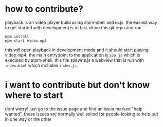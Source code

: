 # how to contribute?

playback is an video player build using atom-shell and io.js.
the easiest way to get started with development is to first clone this git repo and run

```
npm install
npm start video.mp4
```

this will open playback in development mode and it should start playing video.mp4.
the main entrypoint to the application is `app.js` which is executed by atom-shell.
this file spawns.js a webview that is run with `index.html` which includes `index.js`.

# i want to contribute but don't know where to start

dont worry! just go to the issue page and find an issue marked "help wanted".
these issues are normally well suited for people looking to help out in one way or the other